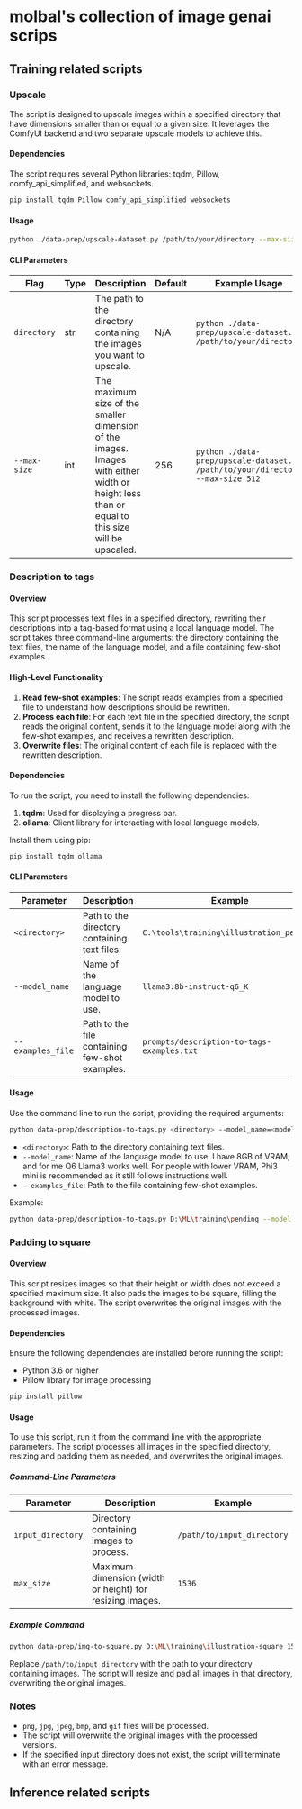 # molbal's collection of image genai scrips

## Training related scripts
### Upscale
The script is designed to upscale images within a specified directory that have dimensions 
smaller than or equal to a given size. It leverages the ComfyUI backend and two separate
upscale models to achieve this. 

#### Dependencies

The script requires several Python libraries: tqdm, Pillow, comfy_api_simplified, and websockets.
```sh
pip install tqdm Pillow comfy_api_simplified websockets
```

#### Usage

```sh
python ./data-prep/upscale-dataset.py /path/to/your/directory --max-size 256
```

#### CLI Parameters

| Flag         | Type | Description                                                                                                                                   | Default | Example Usage                                                                  |
|--------------|------|-----------------------------------------------------------------------------------------------------------------------------------------------|---------|--------------------------------------------------------------------------------|
| `directory`  | str  | The path to the directory containing the images you want to upscale.                                                                          | N/A     | `python ./data-prep/upscale-dataset.py /path/to/your/directory`                |
| `--max-size` | int  | The maximum size of the smaller dimension of the images. Images with either width or height less than or equal to this size will be upscaled. | 256     | `python ./data-prep/upscale-dataset.py /path/to/your/directory --max-size 512` |

### Description to tags
#### Overview
This script processes text files in a specified directory, rewriting their descriptions into a tag-based format using a local language model. The script takes three command-line arguments: the directory containing the text files, the name of the language model, and a file containing few-shot examples.

#### High-Level Functionality
1. **Read few-shot examples**: The script reads examples from a specified file to understand how descriptions should be rewritten.
2. **Process each file**: For each text file in the specified directory, the script reads the original content, sends it to the language model along with the few-shot examples, and receives a rewritten description.
3. **Overwrite files**: The original content of each file is replaced with the rewritten description.

#### Dependencies
To run the script, you need to install the following dependencies:

1. **tqdm**: Used for displaying a progress bar.
2. **ollama**: Client library for interacting with local language models.

Install them using pip:
```sh
pip install tqdm ollama
```


#### CLI Parameters

| Parameter           | Description                                    | Example                                    | Default                                    |
|---------------------|------------------------------------------------|--------------------------------------------|:-------------------------------------------|
| `<directory>`       | Path to the directory containing text files.   | `C:\tools\training\illustration_pending`   | -                                          |
| `--model_name`    | Name of the language model to use.             | `llama3:8b-instruct-q6_K`                  | `llama3`                                   |
| `--examples_file` | Path to the file containing few-shot examples. | `prompts/description-to-tags-examples.txt` | `prompts/description-to-tags-examples.txt` |

#### Usage

Use the command line to run the script, providing the required arguments:
```sh
python data-prep/description-to-tags.py <directory> --model_name=<model_name> --examples_file=<examples_file>
```

- `<directory>`: Path to the directory containing text files.
- `--model_name`: Name of the language model to use. I have 8GB of VRAM, and for me Q6 Llama3 works well. For people with lower VRAM, Phi3 mini is recommended as it still follows instructions well.
- `--examples_file`: Path to the file containing few-shot examples.

Example:
```sh
python data-prep/description-to-tags.py D:\ML\training\pending --model_name=llama3:8b-instruct-q6_K
```


### Padding to square

#### Overview

This script resizes images so that their height or width does not exceed a specified maximum size. It also pads the images to be square, filling the background with white. The script overwrites the original images with the processed images.

#### Dependencies

Ensure the following dependencies are installed before running the script:
- Python 3.6 or higher
- Pillow library for image processing

```sh
pip install pillow
```

#### Usage

To use this script, run it from the command line with the appropriate parameters. The script processes all images in the specified directory, resizing and padding them as needed, and overwrites the original images.

##### Command-Line Parameters

| Parameter         | Description                                              | Example                    |
|-------------------|----------------------------------------------------------|----------------------------|
| `input_directory` | Directory containing images to process.                  | `/path/to/input_directory` |
| `max_size`        | Maximum dimension (width or height) for resizing images. | `1536`                     |

##### Example Command

```bash
python data-prep/img-to-square.py D:\ML\training\illustration-square 1536
```

Replace `/path/to/input_directory` with the path to your directory containing images. The script will resize and pad all images in that directory, overwriting the original images.

### Notes

- `png`, `jpg`, `jpeg`, `bmp`, and `gif` files will be processed.
- The script will overwrite the original images with the processed versions.
- If the specified input directory does not exist, the script will terminate with an error message.

## Inference related scripts 
